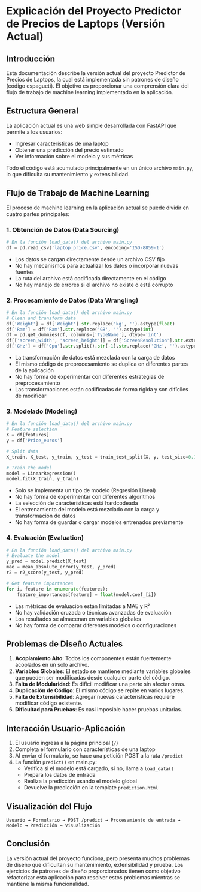 # Explicación del Proyecto Predictor de Precios de Laptops (Versión Actual)

## Introducción

Esta documentación describe la versión actual del proyecto Predictor de Precios de Laptops, la cual está implementada sin patrones de diseño (código espagueti). El objetivo es proporcionar una comprensión clara del flujo de trabajo de machine learning implementado en la aplicación.

## Estructura General

La aplicación actual es una web simple desarrollada con FastAPI que permite a los usuarios:
- Ingresar características de una laptop
- Obtener una predicción del precio estimado
- Ver información sobre el modelo y sus métricas

Todo el código está acumulado principalmente en un único archivo `main.py`, lo que dificulta su mantenimiento y extensibilidad.

## Flujo de Trabajo de Machine Learning

El proceso de machine learning en la aplicación actual se puede dividir en cuatro partes principales:

### 1. Obtención de Datos (Data Sourcing)

```python
# En la función load_data() del archivo main.py
df = pd.read_csv('laptop_price.csv', encoding='ISO-8859-1')
```

- Los datos se cargan directamente desde un archivo CSV fijo
- No hay mecanismos para actualizar los datos o incorporar nuevas fuentes
- La ruta del archivo está codificada directamente en el código
- No hay manejo de errores si el archivo no existe o está corrupto

### 2. Procesamiento de Datos (Data Wrangling)

```python
# En la función load_data() del archivo main.py
# Clean and transform data
df['Weight'] = df['Weight'].str.replace('kg', '').astype(float)
df['Ram'] = df['Ram'].str.replace('GB', '').astype(int)
df = pd.get_dummies(df, columns=['TypeName'], dtype='int')
df[['screen_width', 'screen_height']] = df['ScreenResolution'].str.extract(r'(\d{3,4})x(\d{3,4})').astype(float)
df['GHz'] = df['Cpu'].str.split().str[-1].str.replace('GHz', '').astype(float)
```

- La transformación de datos está mezclada con la carga de datos
- El mismo código de preprocesamiento se duplica en diferentes partes de la aplicación
- No hay forma de experimentar con diferentes estrategias de preprocesamiento
- Las transformaciones están codificadas de forma rígida y son difíciles de modificar

### 3. Modelado (Modeling)

```python
# En la función load_data() del archivo main.py
# Feature selection
X = df[features]
y = df['Price_euros']

# Split data
X_train, X_test, y_train, y_test = train_test_split(X, y, test_size=0.15, random_state=42)

# Train the model
model = LinearRegression()
model.fit(X_train, y_train)
```

- Solo se implementa un tipo de modelo (Regresión Lineal)
- No hay forma de experimentar con diferentes algoritmos
- La selección de características está hardcodeada
- El entrenamiento del modelo está mezclado con la carga y transformación de datos
- No hay forma de guardar o cargar modelos entrenados previamente

### 4. Evaluación (Evaluation)

```python
# En la función load_data() del archivo main.py
# Evaluate the model
y_pred = model.predict(X_test)
mae = mean_absolute_error(y_test, y_pred)
r2 = r2_score(y_test, y_pred)

# Get feature importances
for i, feature in enumerate(features):
    feature_importances[feature] = float(model.coef_[i])
```

- Las métricas de evaluación están limitadas a MAE y R²
- No hay validación cruzada o técnicas avanzadas de evaluación
- Los resultados se almacenan en variables globales
- No hay forma de comparar diferentes modelos o configuraciones

## Problemas de Diseño Actuales

1. **Acoplamiento Alto**: Todos los componentes están fuertemente acoplados en un solo archivo.
2. **Variables Globales**: El estado se mantiene mediante variables globales que pueden ser modificadas desde cualquier parte del código.
3. **Falta de Modularidad**: Es difícil modificar una parte sin afectar otras.
4. **Duplicación de Código**: El mismo código se repite en varios lugares.
5. **Falta de Extensibilidad**: Agregar nuevas características requiere modificar código existente.
6. **Dificultad para Pruebas**: Es casi imposible hacer pruebas unitarias.

## Interacción Usuario-Aplicación

1. El usuario ingresa a la página principal (`/`)
2. Completa el formulario con características de una laptop
3. Al enviar el formulario, se hace una petición POST a la ruta `/predict`
4. La función `predict()` en main.py:
   - Verifica si el modelo está cargado, si no, llama a `load_data()`
   - Prepara los datos de entrada
   - Realiza la predicción usando el modelo global
   - Devuelve la predicción en la template `prediction.html`

## Visualización del Flujo

```
Usuario → Formulario → POST /predict → Procesamiento de entrada → Modelo → Predicción → Visualización
```

## Conclusión

La versión actual del proyecto funciona, pero presenta muchos problemas de diseño que dificultan su mantenimiento, extensibilidad y prueba. Los ejercicios de patrones de diseño proporcionados tienen como objetivo refactorizar esta aplicación para resolver estos problemas mientras se mantiene la misma funcionalidad.